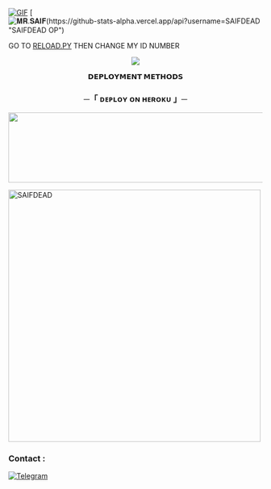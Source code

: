 

[![GIF](https://github.com/SAIFDEAD/MUSIC1/blob/main/SAIFDEAD.gif)](https://github.com/SAIFDEAD)
   [![𝐌𝐑.𝐒𝐀𝐈𝐅(https://github-stats-alpha.vercel.app/api?username=SAIFDEAD "SAIFDEAD OP")](https://github-stats-alpha.vercel.app/api?username=SAIFDEAD "SAIFDEAD")





GO TO [RELOAD.PY](https://github.com/SAIFDEAD/DAXXMUSIC/blob/Master/DAXXMUSIC/plugins/tools/reload.py) THEN CHANGE MY ID NUMBER 

<p align="center">
  <img src="https://te.legra.ph/file/030e1ec8d895acd51bf1f.jpg">
</p>

<p align="center">
<b>𝗗𝗘𝗣𝗟𝗢𝗬𝗠𝗘𝗡𝗧 𝗠𝗘𝗧𝗛𝗢𝗗𝗦</b>
</p>

<h3 align="center">
    ─「 ᴅᴇᴩʟᴏʏ ᴏɴ ʜᴇʀᴏᴋᴜ 」─
</h3>

<p align="center"><a href="https://dashboard.heroku.com/new?template=https://github.com/SAIFDEAD/MUSIC1"> <img src="https://img.shields.io/badge/Deploy%20On%20Heroku-green?style=for-the-badge&logo=heroku" width="520" height="138.45"/></a></p>

<p><img width="500" align="center" src="https://github-readme-stats.vercel.app/api/top-langs?username=SAIFDEAD&show_icons=true&locale=en&layout=compact" alt="SAIFDEAD" /></p>


### Contact :
<a href="https://t.me/SAIFHELPG"><img title="Telegram" src="https://img.shields.io/badge/Telegram-%23000000.svg?&style=for-the-badge&logo=telegram&logoColor=61DAFB"></a>
